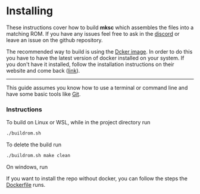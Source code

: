 # Installing
These instructions cover how to build **mksc** which assembles the files into a matching ROM. If you have any issues feel free to ask in the [discord](https://discord.gg/C6dNp2EvGy) or leave an issue on the github repository.

The recommended way to build is using the [Dcker image](https://hub.docker.com/r/antimattur/mksc). In order to do this you have to have the latest version of docker installed on your system. If you don't have it installed, follow the installation instructions on their website and come back ([link](https://docs.docker.com/get-started/get-docker/)).

----
This guide assumes you know how to use a terminal or command line and have some basic tools like [Git](https://git-scm.com/downloads).

### Instructions
To build on Linux or WSL, while in the project directory run
```sh
./buildrom.sh
```
To delete the build run
```sh
./buildrom.sh make clean
```
On windows, run



If you want to install the repo without docker, you can follow the steps the [Dockerfile](Dockerfile) runs. 
